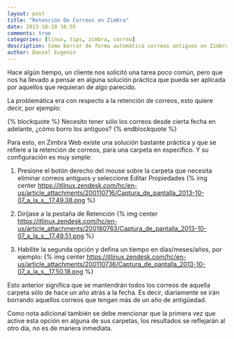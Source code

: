 ```yaml
---
layout: post
title: "Retención De Correos en Zimbra"
date: 2013-10-18 16:55
comments: true
categories: [linux, tips, zimbra, correo]
description: Como borrar de forma automática correos antiguos en Zimbra
author: Daniel Eugenin
---
```

Hace algún tiempo, un cliente nos solicitó una tarea poco común, pero que nos ha llevado a pensar en alguna solución práctica que pueda ser aplicada por aquellos que requieran de algo parecido.

La problemática era con respecto a la retención de correos, esto quiere decir, por ejemplo:

{% blockquote %}
Necesito tener sólo los correos desde cierta fecha en adelante, ¿cómo borro los antiguos?
{% endblockquote %}

Para esto, en Zimbra Web existe una solución bastante práctica y que se refiere a la retención de correos, para una carpeta en específico. Y su configuración es muy simple:

1) Presione el botón derecho del mouse sobre la carpeta que necesita eliminar correos antiguos y seleccione Editar Propiedades 
{% img center https://itlinux.zendesk.com/hc/en-us/article_attachments/200110716/Captura_de_pantalla_2013-10-07_a_la_s__17.49.38.png %}

2) Diríjase a la pestaña de Retención
{% img center https://itlinux.zendesk.com/hc/en-us/article_attachments/200180763/Captura_de_pantalla_2013-10-07_a_la_s__17.49.51.png %}

3) Habilite la segunda opción y defina un tiempo en días/meses/años, por ejemplo:
{% img center https://itlinux.zendesk.com/hc/en-us/article_attachments/200110736/Captura_de_pantalla_2013-10-07_a_la_s__17.50.18.png %}


Esto anterior significa que se mantendrán todos los correos de aquella carpeta sólo de hace un año atrás a la fecha. Es decir, diariamente se irán borrando aquellos correos que tengan más de un año de antigüedad.

Como nota adicional también se debe mencionar que la primera vez que active esta opción en alguna de sus carpetas, los resultados se reflejarán al otro día, no es de manera inmediata.